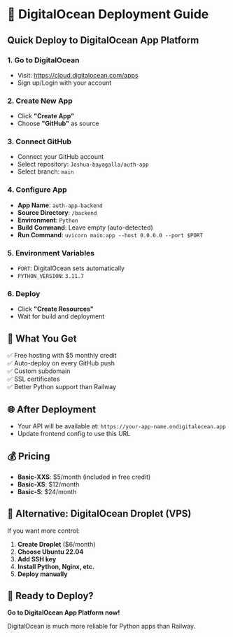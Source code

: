 # 🌊 DigitalOcean Deployment Guide

## Quick Deploy to DigitalOcean App Platform

### 1. Go to DigitalOcean
- Visit: https://cloud.digitalocean.com/apps
- Sign up/Login with your account

### 2. Create New App
- Click **"Create App"**
- Choose **"GitHub"** as source

### 3. Connect GitHub
- Connect your GitHub account
- Select repository: `Joshua-bayagalla/auth-app`
- Select branch: `main`

### 4. Configure App
- **App Name**: `auth-app-backend`
- **Source Directory**: `/backend`
- **Environment**: `Python`
- **Build Command**: Leave empty (auto-detected)
- **Run Command**: `uvicorn main:app --host 0.0.0.0 --port $PORT`

### 5. Environment Variables
- `PORT`: DigitalOcean sets automatically
- `PYTHON_VERSION`: `3.11.7`

### 6. Deploy
- Click **"Create Resources"**
- Wait for build and deployment

## 🎯 What You Get
✅ Free hosting with $5 monthly credit  
✅ Auto-deploy on every GitHub push  
✅ Custom subdomain  
✅ SSL certificates  
✅ Better Python support than Railway  

## 🌐 After Deployment
- Your API will be available at: `https://your-app-name.ondigitalocean.app`
- Update frontend config to use this URL

## 💰 Pricing
- **Basic-XXS**: $5/month (included in free credit)
- **Basic-XS**: $12/month
- **Basic-S**: $24/month

## 🔧 Alternative: DigitalOcean Droplet (VPS)
If you want more control:

1. **Create Droplet** ($6/month)
2. **Choose Ubuntu 22.04**
3. **Add SSH key**
4. **Install Python, Nginx, etc.**
5. **Deploy manually**

## 🚀 Ready to Deploy?
**Go to DigitalOcean App Platform now!**

DigitalOcean is much more reliable for Python apps than Railway.

